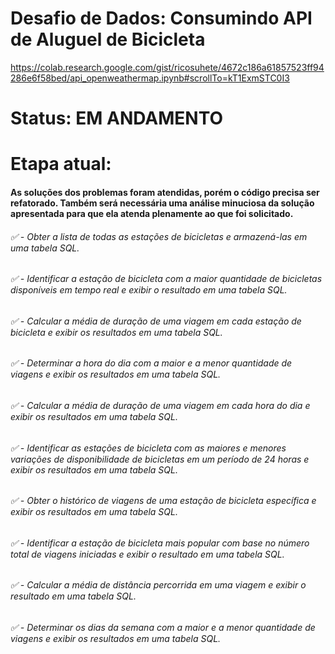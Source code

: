 # Desafio de Dados: Consumindo API de Aluguel de Bicicleta
https://colab.research.google.com/gist/ricosuhete/4672c186a61857523ff94286e6f58bed/api_openweathermap.ipynb#scrollTo=kT1ExmSTC0I3

# Status: EM ANDAMENTO

# Etapa atual:
#### As soluções dos problemas foram atendidas, porém o código precisa ser refatorado. Também será necessária uma análise minuciosa da solução apresentada para que ela atenda plenamente ao que foi solicitado.

###### ✅ - Obter a lista de todas as estações de bicicletas e armazená-las em uma tabela SQL.
###### ✅ - Identificar a estação de bicicleta com a maior quantidade de bicicletas disponíveis em tempo real e exibir o resultado em uma tabela SQL.
###### ✅ - Calcular a média de duração de uma viagem em cada estação de bicicleta e exibir os resultados em uma tabela SQL.
###### ✅ - Determinar a hora do dia com a maior e a menor quantidade de viagens e exibir os resultados em uma tabela SQL.
###### ✅ - Calcular a média de duração de uma viagem em cada hora do dia e exibir os resultados em uma tabela SQL.
###### ✅ - Identificar as estações de bicicleta com as maiores e menores variações de disponibilidade de bicicletas em um período de 24 horas e exibir os resultados em uma tabela SQL.
###### ✅ - Obter o histórico de viagens de uma estação de bicicleta específica e exibir os resultados em uma tabela SQL.
###### ✅ - Identificar a estação de bicicleta mais popular com base no número total de viagens iniciadas e exibir o resultado em uma tabela SQL.
###### ✅ - Calcular a média de distância percorrida em uma viagem e exibir o resultado em uma tabela SQL.
###### ✅ - Determinar os dias da semana com a maior e a menor quantidade de viagens e exibir os resultados em uma tabela SQL.

